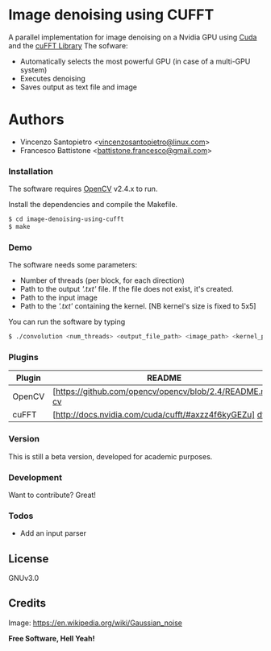 # Image denoising using CUFFT

A parallel implementation for image denoising on a Nvidia GPU using [Cuda][cu] and the [cuFFT Library][df1]
The sofware:
  - Automatically selects the most powerful GPU (in case of a multi-GPU system)
  - Executes denoising
  - Saves output as text file and image

# Authors

  - Vincenzo Santopietro <<vincenzosantopietro@linux.com>>
  - Francesco Battistone <<battistone.francesco@gmail.com>>

### Installation
The software requires [OpenCV](http://opencv.org/opencv-v2-4-2-released.html) v2.4.x to run.

Install the dependencies and compile the Makefile.

```sh
$ cd image-denoising-using-cufft
$ make
```
### Demo 
The software needs some parameters: 
  - Number of threads (per block, for each direction)
  - Path to the output *'.txt'* file. If the file does not exist, it's created.
  - Path to the input image
  - Path to the *'.txt'* containing the kernel. [NB kernel's size is fixed to 5x5]
 
You can run the software by typing
```sh
$ ./convolution <num_threads> <output_file_path> <image_path> <kernel_path>
```

### Plugins

| Plugin | README |
| ------ | ------ |
| OpenCV | [https://github.com/opencv/opencv/blob/2.4/README.md] [cv] |
| cuFFT | [http://docs.nvidia.com/cuda/cufft/#axzz4f6kyGEZu] [df1] |

### Version

This is still a beta version, developed for academic purposes.

### Development

Want to contribute? Great!


### Todos

 - Add an input parser 

License
----

GNUv3.0

Credits
-----
Image: https://en.wikipedia.org/wiki/Gaussian_noise 

**Free Software, Hell Yeah!**

[//]: # (These are reference links used in the body of this note and get stripped out when the markdown processor does its job. There is no need to format nicely because it shouldn't be seen. Thanks SO - http://stackoverflow.com/questions/4823468/store-comments-in-markdown-syntax)


   [cu]: <https://developer.nvidia.com/cuda-zone>
   [df1]: <https://developer.nvidia.com/cufft>
   [cv]: <http://opencv.org/opencv-v2-4-2-released.html>
   >
